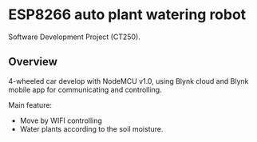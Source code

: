 # ESP8266 auto plant watering robot
Software Development Project (CT250).

## Overview
4-wheeled car develop with NodeMCU v1.0, using Blynk cloud and Blynk mobile app for communicating and controlling.

Main feature:
- Move by WIFI controlling
- Water plants according to the soil moisture.